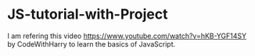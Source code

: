 # JS-tutorial-with-Project
I am refering this video https://www.youtube.com/watch?v=hKB-YGF14SY by CodeWithHarry to learn the basics of JavaScript.
